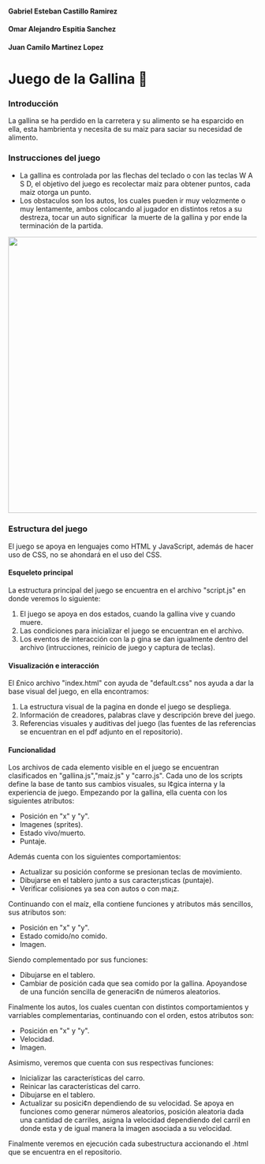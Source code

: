 #### Gabriel Esteban Castillo Ramirez
#### Omar Alejandro Espitia Sanchez
#### Juan Camilo Martinez Lopez
# Juego de la Gallina :chicken:
### Introducción
La gallina se ha perdido en la carretera y su alimento se ha esparcido en ella, esta hambrienta
y necesita de su maiz para saciar su necesidad de alimento.


### Instrucciones del juego
* La gallina es controlada por las flechas del teclado o con las teclas W A S D, el objetivo del juego
es recolectar maiz para obtener puntos, cada maiz otorga un punto.
* Los obstaculos son los autos, los cuales pueden ir muy velozmente o muy lentamente, ambos colocando 
al jugador en distintos retos a su destreza, tocar un auto significar  la muerte de la gallina y por 
ende la terminación de la partida.


<img src="https://user-images.githubusercontent.com/43209755/60149719-4b444080-979b-11e9-981c-fa76689d7db6.png" width="560">

### Estructura del juego
El juego se apoya en lenguajes como HTML y JavaScript, además de hacer uso de CSS, no se ahondará en el uso del CSS.

#### Esqueleto principal
La estructura principal del juego se encuentra en el archivo "script.js" en donde veremos lo siguiente:
1. El juego se apoya en dos estados, cuando la gallina vive y cuando muere.
2. Las condiciones para inicializar el juego se encuentran en el archivo.
3. Los eventos de interacción con la p gina se dan igualmente dentro del archivo (intrucciones, reinicio de juego y captura de teclas).

#### Visualización e interacción 
El £nico archivo "index.html" con ayuda de "default.css" nos ayuda a dar la base visual del juego, en ella encontramos:
1. La estructura visual de la pagina en donde el juego se despliega.
2. Información de creadores, palabras clave y descripción breve del juego.
3. Referencias visuales y auditivas del juego (las fuentes de las referencias se encuentran en el pdf adjunto en el repositorio).

#### Funcionalidad
Los archivos de cada elemento visible en el juego se encuentran clasificados en "gallina.js","maiz.js" y "carro.js".
Cada uno de los scripts define la base de tanto sus cambios visuales, su l¢gica interna y la experiencia de juego.
Empezando por la gallina, ella cuenta con los siguientes atributos:
* Posición en "x" y "y".
* Imagenes (sprites).
* Estado vivo/muerto.
* Puntaje.


Además cuenta con los siguientes comportamientos:
* Actualizar su posición conforme se presionan teclas de movimiento.
* Dibujarse en el tablero junto a sus caracter¡sticas (puntaje).
* Verificar colisiones ya sea con autos o con ma¡z.

Continuando con el maíz, ella contiene funciones y atributos más sencillos, sus atributos son:
* Posición en "x" y "y".
* Estado comido/no comido.
* Imagen.


Siendo complementado por sus funciones:
* Dibujarse en el tablero.
* Cambiar de posición cada que sea comido por la gallina.
Apoyandose de una función sencilla de generaci¢n de números aleatorios. 


Finalmente los autos, los cuales cuentan con distintos comportamientos y varriables complementarias, continuando con el orden, estos atributos son:
* Posición en "x" y "y".
* Velocidad.
* Imagen.

Asimismo, veremos que cuenta con sus respectivas funciones:
* Inicializar las características del carro.
* Reinicar las características del carro.
* Dibujarse en el tablero.
* Actualizar su posici¢n dependiendo de su velocidad.
Se apoya en funciones como generar números aleatorios, posición aleatoria dada una cantidad de carriles,
asigna la velocidad dependiendo del carril en donde esta y de igual manera la imagen asociada a su velocidad. 
 
Finalmente veremos en ejecución cada subestructura accionando el .html que se encuentra en el repositorio.


